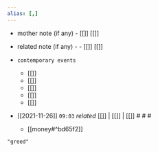 ```yaml
---
alias: [,]
---
```

- mother note (if any)
		- [[]] [[]]
- related note (if any) -
		- [[]] [[]]
- `contemporary events`
	- [[]]
	- [[]]
	- [[]]
	- [[]]
	- [[]]

- [[2021-11-26]]  `09:03` _related_ [[]] | [[]] | [[]] # # #
	- [[money#^bd65f2]]

```query
"greed"
```